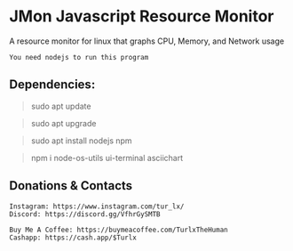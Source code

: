 # JMon Javascript Resource Monitor
A resource monitor for linux that graphs CPU, Memory, and Network usage

```
You need nodejs to run this program

```

## Dependencies:

> sudo apt update

> sudo apt upgrade

> sudo apt install nodejs npm

> npm i node-os-utils ui-terminal asciichart



## Donations & Contacts

```
Instagram: https://www.instagram.com/tur_lx/
Discord: https://discord.gg/VfhrGySMTB

Buy Me A Coffee: https://buymeacoffee.com/TurlxTheHuman
Cashapp: https://cash.app/$Turlx
```
